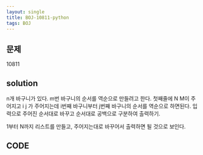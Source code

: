 ```yaml
---
layout: single
title: BOJ-10811-python
tags: BOJ
---
```


## 문제  
10811

## solution  
n개 바구니가 있다. m번 바구니의 순서를 역순으로 만들려고 한다.
첫째줄에 N M이 주어지고 i j 가 주어지는데 i번째 바구니부터 j번째 바구니의 순서를 역순으로 하면된다. 입력으로 주어진 순서대로 바꾸고 순서대로 공백으로 구분하여 출력하기.  
  
1부터 N까지 리스트를 만들고, 주어지는대로 바꾸어서 출력하면 될 것으로 보인다.  

## CODE  

```python

```
    